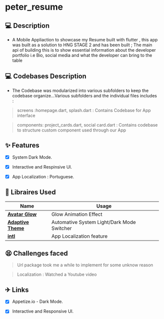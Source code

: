 # peter_resume



## 💻 Description

- A Mobile Appliaction to showcase my Resume built with flutter , this app was built as a solution to HNG STAGE 2 and has been built ; The main api of building this is to show essential information about the developer portfolio i.e Bio, social media and what the developer can bring to the table


## 💻 Codebases Description

- The Codebase was modularized into various subfolders to keep the codebase organize...Various subfolders and the individual files includes :

> screens  :homepage.dart, splash.dart : Contains Codebase for App interface

> components: project_cards.dart, social card.dart : Contains codebase to structure custom component used through our App

## ✨ Features

- [x] System Dark Mode.
- [x] Interactive and Respinsive UI.
- [x] App Localization : Portuguese.


## 🔌 Libraires Used

| Name                                                    | Usage                                               |
| ------------------------------------------------------- | --------------------------------------------------- |
| [**Avatar Glow**](https://pub.dev/packages/avatar_glow)       | Glow Animation Effect                            |
| [**Adaptive Theme**](https://pub.dev/packages/adaptive_theme)     | Automative System Light/Dark Mode Switcher    |
| [**intl**](https://pub.dev/packages/intl)     | App Localization feature |


## 😫 Challenges faced 

> Url package took me a while to implement for some unknow reason

> Localization : Watched a Youtube video

## ✈ Links
- [x] Appetize.io -  Dark Mode.
- [x] Interactive and Responsive UI.




